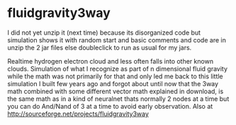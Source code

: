 # fluidgravity3way
 I did not yet unzip it (next time) because its disorganized code but simulation shows it with random start and basic comments and code are in unzip the 2 jar files else doubleclick to run as usual for my jars.

Realtime hydrogen electron cloud and less often falls into other known clouds. Simulation of what I recognize as part of n dimensional fluid gravity while the math was not primarily for that and only led me back to this little simulation I built few years ago and forgot about until now that the 3way math combined with some different vector math explained in download, is the same math as in a kind of neuralnet thats normally 2 nodes at a time but you can do And/Nand of 3 at a time to avoid early observation. Also at http://sourceforge.net/projects/fluidgravity3way
